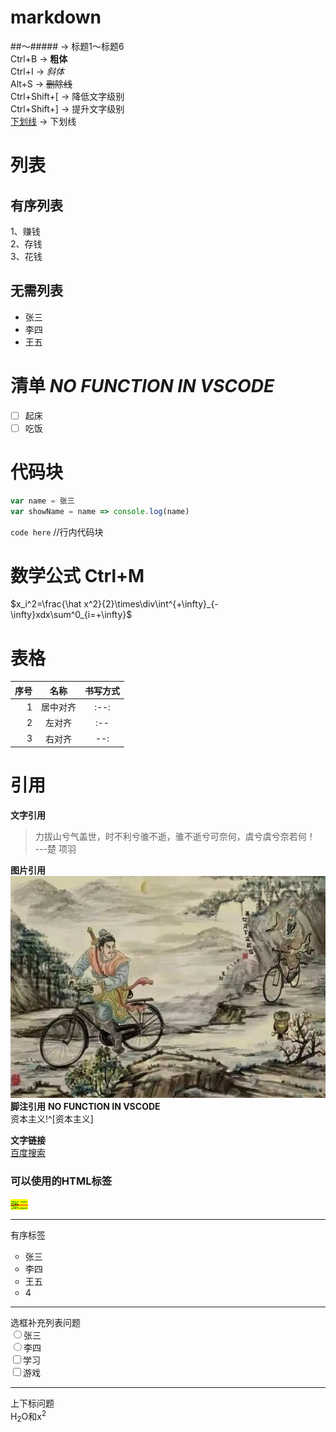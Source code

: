 # markdown
##～##### → 标题1～标题6  
Ctrl+B          → **粗体**  
Ctrl+I          → *斜体*  
Alt+S           → ~~删除线~~  
Ctrl+Shift+[    → 降低文字级别  
Ctrl+Shift+]    → 提升文字级别  
<u>下划线</u>   → 下划线

# 列表
## 有序列表
1、赚钱  
2、存钱  
3、花钱
## 无需列表
- 张三
- 李四
- 王五
# 清单 ***NO FUNCTION IN VSCODE***
-[ ] 起床  
-[ ] 吃饭
# 代码块
``` javascript
var name = 张三
var showName = name => console.log(name)
```
`code here`  //行内代码块
# 数学公式 **Ctrl+M**
$x_i^2=\frac{\hat x^2}{2}\times\div\int^{+\infty}_{-\infty}xdx\sum^0_{i=+\infty}$
# 表格
| 序号 |   名称   | 书写方式 |
| ---: | :------: | :------: |
|    1 | 居中对齐 |   :--:   |
|    2 |  左对齐  |   :--    |
|    3 |  右对齐  |   --:    |

# 引用
**文字引用**
> 力拔山兮气盖世，时不利兮骓不逝，骓不逝兮可奈何，虞兮虞兮奈若何！  
> ---楚 项羽   

**图片引用**   
![萧何月下追韩信](%E8%90%A7%E4%BD%95%E6%9C%88%E4%B8%8B%E8%BF%BD%E9%9F%A9%E4%BF%A1.jpeg)   
**脚注引用** **NO FUNCTION IN VSCODE**  
资本主义!^[资本主义]  
[^资本主义]:1321  
[百度][id]  
[id]:baidu.com"搜索"  
  
**文字链接**  
[百度搜索](https://www.baidu.com)
### 可以使用的HTML标签
<span style="text-decoration:line-through;text-decoration-color:red;color:green;background:yellow;">张三</span>
<hr>有序标签
<ol style="list-style:circle">
<li>张三</li>
<li>李四</li>
<li>王五</li>
<li>4</li>
</ol>
<hr>选框补充列表问题  <br/>
<input type="radio" name="name">张三<br/>
<input type="radio" name="name">李四<br/>
<input type="checkbox" name="things">学习<br/>
<input type="checkbox" name="things">游戏<br/>


<hr>上下标问题  <br/>
H<sub>2</sub>O和x<sup>2</sup>